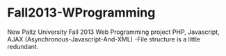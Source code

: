 Fall2013-WProgramming
=====================

New Paltz University Fall 2013 Web Programming project
PHP, Javascript, AJAX (Asynchronous-Javascript-And-XML)
-File structure is a little redundant.
